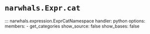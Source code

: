 # `narwhals.Expr.cat`

::: narwhals.expression.ExprCatNamespace
    handler: python
    options:
      members:
        - get_categories
      show_source: false
      show_bases: false
